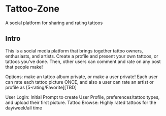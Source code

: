 # Tattoo-Zone
A social platform for sharing and rating tattoos

## Intro
This is a social media platform that brings together tattoo owners, enthusiasts, and artists. Create a profile and present your own tattoos, or tattoos you've done. Then, other users can comment and rate on any post that people make! 

Options: make an tattoo album private, or make a user private! Each user can rate each tattoo picture ONCE, and also a user can rate an artist or profile as [5-rating/Favorite][TBD]

User Login: Initial Prompt to create User Profile, preferences/tattoo types, and upload their first picture.
Tattoo Browse: Highly rated tattoos for the day/week/all time

